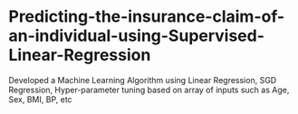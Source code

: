 # Predicting-the-insurance-claim-of-an-individual-using-Supervised-Linear-Regression
 Developed a Machine Learning Algorithm using Linear Regression, SGD Regression,
Hyper-parameter tuning based on array of inputs such as Age, Sex, BMI, BP, etc

